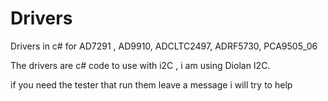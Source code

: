 # Drivers
Drivers in c# for AD7291 , AD9910, ADCLTC2497, ADRF5730, PCA9505_06

The drivers are c# code to use with i2C , i am using Diolan I2C.

if you need the tester that run them leave a message i will try to help
